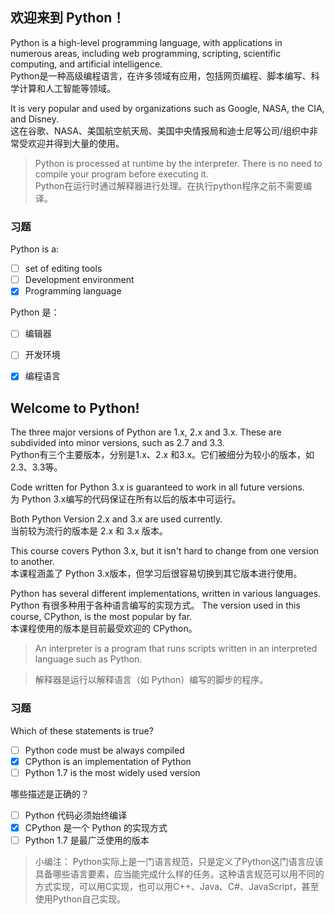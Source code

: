 ## 欢迎来到 Python！
 
Python is a high-level programming language, with applications in numerous areas, including web programming, scripting, scientific computing, and artificial intelligence.  <br>
Python是一种高级编程语言，在许多领域有应用，包括网页编程、脚本编写、科学计算和人工智能等领域。 

It is very popular and used by organizations such as Google, NASA, the CIA, and Disney.  <br>
这在谷歌、NASA、美国航空航天局、美国中央情报局和迪士尼等公司/组织中非常受欢迎并得到大量的使用。

>Python is processed at runtime by the interpreter. There is no need to compile your program before executing it.<br>
>Python在运行时通过解释器进行处理。在执行python程序之前不需要编译。

### 习题

Python is a:<br>
- [ ] set of editing tools<br>
- [ ] Development environment<br>
- [x] Programming language

Python 是：<br>
- [ ] 编辑器<br>
- [ ] 开发环境<br>
- [x] 编程语言


## Welcome to Python!

The three major versions of Python are 1.x, 2.x and 3.x. These are subdivided into minor versions, such as 2.7 and 3.3.<br>
Python有三个主要版本，分别是1.x、2.x 和3.x。它们被细分为较小的版本，如2.3、3.3等。

Code written for Python 3.x is guaranteed to work in all future versions.<br>
为 Python 3.x编写的代码保证在所有以后的版本中可运行。

Both Python Version 2.x and 3.x are used currently.<br>
当前较为流行的版本是 2.x 和 3.x 版本。

This course covers Python 3.x, but it isn't hard to change from one version to another.<br>
本课程涵盖了 Python 3.x版本，但学习后很容易切换到其它版本进行使用。
 
Python has several different implementations, written in various languages.<br>
Python 有很多种用于各种语言编写的实现方式。
The version used in this course, CPython, is the most popular by far.<br>
本课程使用的版本是目前最受欢迎的 CPython。

>An interpreter is a program that runs scripts written in an interpreted language such as Python.

>解释器是运行以解释语言（如 Python）编写的脚步的程序。

### 习题

Which of these statements is true?
- [ ] Python code must be always compiled
- [x] CPython is an implementation of Python
- [ ] Python 1.7 is the most widely used version

哪些描述是正确的？
- [ ] Python 代码必须始终编译
- [x] CPython 是一个 Python 的实现方式
- [ ] Python 1.7 是最广泛使用的版本

>小编注：
>Python实际上是一门语言规范，只是定义了Python这门语言应该具备哪些语言要素，应当能完成什么样的任务。这种语言规范可以用不同的方式实现，可以用C实现，也可以用C++、Java、C#、JavaScript，甚至使用Python自己实现。
